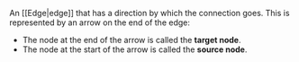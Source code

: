 An [[Edge|edge]] that has a direction by which the connection goes. This is represented by an arrow on the end of the edge:
- The node at the end of the arrow is called the **target node**.
- The node at the start of the arrow is called the **source node**.